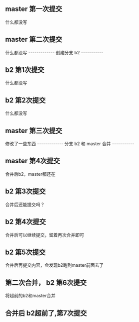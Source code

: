 ## master 第一次提交
什么都没写

## master 第二次提交
什么都没写
------------- 创建分支 b2 -----------

## b2 第1次提交
什么都没写
## b2 第2次提交
什么都没写
## master 第三次提交
修改了一些东西
------------- 分支 b2 和 master 合并 -----------
## master 第4次提交
合并后b2，master都还在

## b2 第3次提交
合并后还能提交吗？

## b2 第4次提交
合并后可以继续提交，留着再次合并即可

## b2 第5次提交
合并后再提交内容，会发现b2跑到master前面去了

## 第二次合并， b2 第6次提交
将超前的b2和master合并
## 合并后 b2超前了,第7次提交